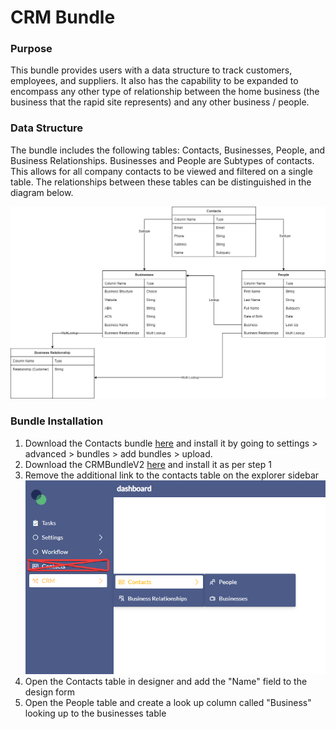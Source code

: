 # CRM Bundle

### Purpose

This bundle provides users with a data structure to track customers, employees, and suppliers. It also has the capability to be expanded to encompass any other type of relationship between the home business (the business that the rapid site represents) and any other business / people.

### Data Structure

The bundle includes the following tables: Contacts, Businesses, People, and Business Relationships. Businesses and People are Subtypes of contacts. This allows for all company contacts to be viewed and filtered on a single table. The relationships between these tables can be distinguished in the diagram below.

[![image-1675821521233.drawio.png](./020Ytoeekf37Qr9j-image-1675821521233-drawio.png)](./020Ytoeekf37Qr9j-image-1675821521233-drawio.png)

### Bundle Installation

1. Download the Contacts bundle [here](https://simpliltd-my.sharepoint.com/:u:/g/personal/tristan_vdb_simpli_org/EUqG_bsEkZJEiYlKB3ChYFcBdaNgNbnJ4J0WlSS0JqqNJA?e=FixaPy) and install it by going to settings &gt; advanced &gt; bundles &gt; add bundles &gt; upload.
2. Download the CRMBundleV2 [here](https://simpliltd-my.sharepoint.com/:u:/g/personal/tristan_vdb_simpli_org/EZGezI60GO5MkVj6RRp3LSEBF6VWWTe53y4a5gsSB021gA?e=Nyourq) and install it as per step 1
3. Remove the additional link to the contacts table on the explorer sidebar [![image-1675835380343.png](./UbveY4Gx922cb1Er-image-1675835380343.png)](https://docs.rapidplatform.com/uploads/images/gallery/2023-02/UbveY4Gx922cb1Er-image-1675835380343.png)
4. Open the Contacts table in designer and add the "Name" field to the design form
5. Open the People table and create a look up column called "Business" looking up to the businesses table
